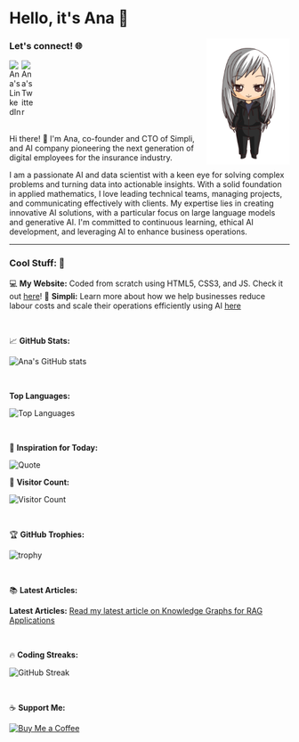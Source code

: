 # Hello, it's Ana 🖤
<img align="right" alt="Ana Chibi" width="150px" src="https://github.com/anarojoecheburua/anarojoecheburua/blob/master/ana1.png"/>

### Let's connect! 🌐
<a href="https://www.linkedin.com/in/ana-rojo-echeburua/">
  <img align="left" alt="Ana's LinkedIn" width="22px" src="https://cdn.jsdelivr.net/npm/simple-icons@v3/icons/linkedin.svg" />
</a>
<a href="https://twitter.com/arojomaths">
  <img align="left" alt="Ana's Twitter" width="22px" src="https://cdn.jsdelivr.net/npm/simple-icons@v3/icons/twitter.svg" />
</a>

<br clear="left"/>
<br/>

Hi there! 👋 I'm Ana, co-founder and CTO of Simpli, and AI company pioneering the next generation of digital employees for the insurance industry.

I am a passionate AI and data scientist with a keen eye for solving complex problems and turning data into actionable insights. With a solid foundation in applied mathematics, I love leading technical teams, managing projects, and communicating effectively with clients. My expertise lies in creating innovative AI solutions, with a particular focus on large language models and generative AI. I'm committed to continuous learning, ethical AI development, and leveraging AI to enhance business operations.

-------

### Cool Stuff: 🌟

💻 **My Website:** Coded from scratch using HTML5, CSS3, and JS. Check it out [here](https://www.anarojoecheburua.com/)!
🤖 **Simpli:** Learn more about how we help businesses reduce labour costs and scale their operations efficiently using AI [here](https://simpliautomation.com)

<br/>

📈 **GitHub Stats:**

![Ana's GitHub stats](https://github-readme-stats.vercel.app/api?username=anarojoecheburua&show_icons=true&theme=radical&hide=prs,issues,contribs)

<br/>

**Top Languages:**

![Top Languages](https://github-readme-stats.vercel.app/api/top-langs/?username=anarojoecheburua&layout=compact&theme=radical)

<br/>

💬 **Inspiration for Today:**

![Quote](https://quotes-github-readme.vercel.app/api?type=horizontal&theme=radical) 

👀 **Visitor Count:**

![Visitor Count](https://visitor-badge.laobi.icu/badge?page_id=anarojoecheburua.anarojoecheburua)

<br/>


🏆 **GitHub Trophies:**

![trophy](https://github-profile-trophy.vercel.app/?username=anarojoecheburua&theme=radical)

<br/>

📚 **Latest Articles:**

**Latest Articles:**
[Read my latest article on Knowledge Graphs for RAG Applications](https://www.datacamp.com/tutorial/knowledge-graph-rag)


<br/>


🔥 **Coding Streaks:**

![GitHub Streak](http://github-readme-streak-stats.herokuapp.com?user=anarojoecheburua&theme=radical)

<br/>

☕ **Support Me:**

[![Buy Me a Coffee](https://img.buymeacoffee.com/button-api/?text=Buy%20me%20a%20coffee&emoji=&slug=anarojoecheburua&button_colour=FFDD00&font_colour=000000&font_family=Cookie&outline_colour=000000&coffee_colour=ffffff)](https://www.buymeacoffee.com/anarojoecheburua)



